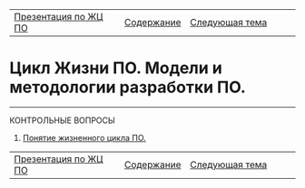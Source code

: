 <table style="width: 100%;">
<tr><td style="width: 40%;">
<a href="./t1l2.md">Презентация по ЖЦ ПО</a></td>
<td style="width: 20%;">
<a href="../../../README.md">Содержание</a></td>
<td style="width: 40%;">
<a href="">Следующая тема</a></td>
<tr></table>

# Цикл Жизни ПО. Модели и методологии разработки ПО.


***
КОНТРОЛЬНЫЕ ВОПРОСЫ

1. [Понятие жизненного цикла ПО.](#q1)


<table style="width: 100%;">
<tr><td style="width: 40%;">
<a href="./t1l2.md">Презентация по ЖЦ ПО</a></td>
<td style="width: 20%;">
<a href="../../../README.md">Содержание</a></td>
<td style="width: 40%;">
<a href="">Следующая тема</a></td>
<tr></table>
